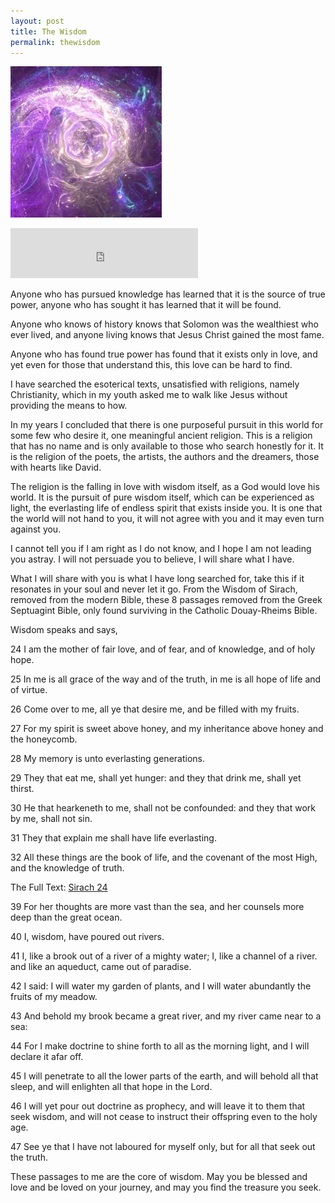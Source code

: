 ```yaml
---
layout: post
title: The Wisdom
permalink: thewisdom
---
```



<a href="{{ page.url }}"> ![image](/img/unused-void-testagainagain.webp) </a> <!-- {:class="img-responsive"} -->

<iframe src="https://open.spotify.com/embed/track/1qmo0CeSNbWdnZRDW55PSe" width="300" height="80" frameborder="0" allowtransparency="true" allow="encrypted-media"></iframe>


Anyone who has pursued knowledge has learned that it is the source of true power,
anyone who has sought it has learned that it will be found.

Anyone who knows of history knows that Solomon was the wealthiest who ever lived,
and anyone living knows that Jesus Christ gained the most fame.

Anyone who has found true power has found that it exists only in love, and yet
even for those that understand this, this love can be hard to find.

I have searched the esoterical texts, unsatisfied with religions, namely Christianity,
which in my youth asked me to walk like Jesus without providing the means to how.  

In my years I concluded that there is one purposeful
pursuit in this world for some few who desire it, one meaningful ancient religion.
This is a religion that has no name and is only available to those who search honestly for it.
It is the religion of the poets, the artists, the authors and the dreamers, those with hearts like David.

The religion is the falling in love with wisdom itself, as a God would love his world.
It is the pursuit of pure wisdom itself, which can be experienced as light,
the everlasting life of endless spirit that exists inside you. It is one
that the world will not hand to you, it will not agree with you and it may even turn against you.

I cannot tell you if I am right as I do not know, and I hope I am not leading you astray.
I will not persuade you to believe, I will share what I have.

What I will share with you is what I have long searched for, take this if it resonates in your
soul and never let it go.
From the Wisdom of Sirach, removed from the modern Bible, these 8 passages removed from the Greek Septuagint Bible,
only found surviving in the Catholic Douay-Rheims Bible.

Wisdom speaks and says,

24 I am the mother of fair love, and of fear, and of knowledge, and of holy hope.

25 In me is all grace of the way and of the truth, in me is all hope of life and of virtue.

26 Come over to me, all ye that desire me, and be filled with my fruits.

27 For my spirit is sweet above honey, and my inheritance above honey and the honeycomb.

28 My memory is unto everlasting generations.

29 They that eat me, shall yet hunger: and they that drink me, shall yet thirst.

30 He that hearkeneth to me, shall not be confounded: and they that work by me, shall not sin.

31 They that explain me shall have life everlasting.

32 All these things are the book of life, and the covenant of the most High, and the knowledge of truth.

The Full Text: [Sirach 24](https://www.biblegateway.com/passage/?search=Sirach%2024&version=DRA)


39 For her thoughts are more vast than the sea, and her counsels more deep than the great ocean.

40 I, wisdom, have poured out rivers.

41 I, like a brook out of a river of a mighty water; I, like a channel of a river. and like an aqueduct, came out of paradise.

42 I said: I will water my garden of plants, and I will water abundantly the fruits of my meadow.

43 And behold my brook became a great river, and my river came near to a sea:

44 For I make doctrine to shine forth to all as the morning light, and I will declare it afar off.

45 I will penetrate to all the lower parts of the earth, and will behold all that sleep, and will enlighten all that hope in the Lord.

46 I will yet pour out doctrine as prophecy, and will leave it to them that seek wisdom, and will not cease to instruct their offspring even to the holy age.

47 See ye that I have not laboured for myself only, but for all that seek out the truth.

These passages to me are the core of wisdom.
May you be blessed and love and be loved on your journey, and may you find the treasure you seek.

<script type="application/ld+json">
{
  "@context" : "http://schema.org",
  "@type" : "Article",
  "name" : "The Wisdom",
  "author" : {
    "@type" : "Person",
    "name" : "James Bytes"
  },
  "datePublished" : "2021-02-24",
  "image" : "https://sorcerawr.com/img/unused-void-testagainagain.webp",
  "articleBody" : "Anyone who has pursued knowledge has learned that it is the source of true power,\nanyone who has sought it has learned that it will be found.</P>\n\n<P>Anyone who knows of history knows that Solomon was the wealthiest who ever lived,\nand anyone living knows that Jesus Christ gained the most fame.</P>\n\n<P>Anyone who has found true power has found that it exists only in love, and yet\neven for those that understand this, this love can be hard to find.</P>\n\n<P>I have searched the esoterical texts, unsatisfied with religions, namely Christianity,\nwhich in my youth asked me to walk like Jesus without providing the means to how.</P>\n\n<P>In my years I concluded that there is one purposeful\npursuit in this world for some few who desire it, one meaningful ancient religion.\nThis is a religion that has no name and is only available to those who search honestly for it.\nIt is the religion of the poets, the artists, the authors and the dreamers, those with hearts like David.</P>\n\n<P>The religion is the falling in love with wisdom itself, as a God would love his world.\nIt is the pursuit of pure wisdom itself, which can be experienced as light,\nthe everlasting life of endless spirit that exists inside you. It is one\nthat the world will not hand to you, it will not agree with you and it may even turn against you.</P>\n\n<P>I cannot tell you if I am right as I do not know, and I hope I am not leading you astray.\nI will not persuade you to believe, I will share what I have.</P>\n\n<P>What I will share with you is what I have long searched for, take this if it resonates in your\nsoul and never let it go.\nFrom the Wisdom of Sirach, removed from the modern Bible, these 8 passages removed from the Greek Septuagint Bible,\nonly found surviving in the Catholic Douay-Rheims Bible.</P>\n\n<P>Wisdom speaks and says,</P>\n\n<P>24 I am the mother of fair love, and of fear, and of knowledge, and of holy hope.</P>\n\n<P>25 In me is all grace of the way and of the truth, in me is all hope of life and of virtue.</P>\n\n<P>26 Come over to me, all ye that desire me, and be filled with my fruits.</P>\n\n<P>27 For my spirit is sweet above honey, and my inheritance above honey and the honeycomb.</P>\n\n<P>28 My memory is unto everlasting generations.</P>\n\n<P>29 They that eat me, shall yet hunger: and they that drink me, shall yet thirst.</P>\n\n<P>30 He that hearkeneth to me, shall not be confounded: and they that work by me, shall not sin.</P>\n\n<P>31 They that explain me shall have life everlasting.</P>\n\n<P>32 All these things are the book of life, and the covenant of the most High, and the knowledge of truth.</P>\n\n<P>The Full Text: <A href=\"https://www.biblegateway.com/passage/?search=Sirach%2024&amp;version=DRA\">Sirach 24</A></P>\n\n<P>39 For her thoughts are more vast than the sea, and her counsels more deep than the great ocean.</P>\n\n<P>40 I, wisdom, have poured out rivers.</P>\n\n<P>41 I, like a brook out of a river of a mighty water; I, like a channel of a river. and like an aqueduct, came out of paradise.</P>\n\n<P>42 I said: I will water my garden of plants, and I will water abundantly the fruits of my meadow.</P>\n\n<P>43 And behold my brook became a great river, and my river came near to a sea:</P>\n\n<P>44 For I make doctrine to shine forth to all as the morning light, and I will declare it afar off.</P>\n\n<P>45 I will penetrate to all the lower parts of the earth, and will behold all that sleep, and will enlighten all that hope in the Lord.</P>\n\n<P>46 I will yet pour out doctrine as prophecy, and will leave it to them that seek wisdom, and will not cease to instruct their offspring even to the holy age.</P>\n\n<P>47 See ye that I have not laboured for myself only, but for all that seek out the truth.</P>\n\n<P>These passages to me are the core of wisdom.\nMay you be blessed and love and be loved on your journey, and may you find the treasure you seek.",
  "publisher" : {
    "@type" : "Organization",
    "name" : "SorceRawr.com"
  }
}
</script>
